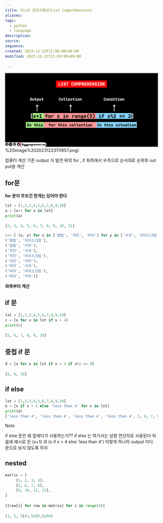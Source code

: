 ```yaml
---
title: 리스트 컴프리헨션(List Comprehension)
aliases: 
tags:
  - python
  - language
description: 
source: 
sequence: 
created: 2023-12-23T11:09:00+09:00
modified: 2023-12-23T11:09:00+09:00

---
```

![](../08.media/20231223111957.png)%20image%2020231223111957.png)

컴퓨터 계산 기준 output 식 발견
뒤의 for , if 좌측에서 우측으로 순서대로 순회후 out put을 계산
## for문
**for 문이 무조건 한개는 있어야 한다**
```python
lst = [1,2,3,4,5,6,7,8,9,10]
a = [x+1 for x in lst]
print(a)
 
[2, 3, 4, 5, 6, 7, 8, 9, 10, 11]
```


```python
>>> [ (x, y) for x in ['쌈밥', '치킨', '피자'] for y in ['사과', '아이스크림', '커피']] [('쌈밥', '사과'), 
('쌈밥', '아이스크림'), 
('쌈밥', '커피'), 
('치킨', '사과'), 
('치킨', '아이스크림'), 
('치킨', '커피'),
('피자', '사과'), 
('피자', '아이스크림'),
('피자', '커피')]
```
**좌측부터 계산**


## if 문
```python
lst = [1,2,3,4,5,6,7,8,9,10]
c = [x for x in lst if x > 4]
print(c)
 
[5, 6, 7, 8, 9, 10]
```

## 중첩 if 문
```python
d = [x for x in lst if x > 4 if x%2 == 0]
 
[6, 8, 10]
```


## if else
```python
lst = [1,2,3,4,5,6,7,8,9,10]
e = [x if x > 4 else 'less than 4' for x in lst]
print(e)
['less than 4', 'less than 4', 'less than 4', 'less than 4', 5, 6, 7, 8, 9, 10]
```

> [!NOTE] 
> if else 문은 왜 앞에다가 사용하는가??
> if else 는 여기서는 삼항 연산자로 사용된다 
> 처음에 예시로 든 (x+1)  과 (x if x > 4 else 'less than 4') 이렇게 하나의 output 이다
> 문으로 보지 않도록 하자


## nested
```python
matrix = [
     [1, 2, 3, 4],
     [5, 6, 7, 8],
     [9, 10, 11, 12],
]

[[row[i] for row in matrix] for i in range(4)]

[1, 5, 9](1,%205,%209)
```

